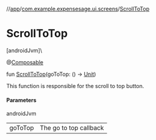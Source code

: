 //[app](../../index.md)/[com.example.expensesage.ui.screens](index.md)/[ScrollToTop](-scroll-to-top.md)

# ScrollToTop

[androidJvm]\

@[Composable](https://developer.android.com/reference/kotlin/androidx/compose/runtime/Composable.html)

fun [ScrollToTop](-scroll-to-top.md)(goToTop: () -&gt; [Unit](https://kotlinlang.org/api/latest/jvm/stdlib/kotlin/-unit/index.html))

This function is responsible for the scroll to top button.

#### Parameters

androidJvm

| | |
|---|---|
| goToTop | The go to top callback |
